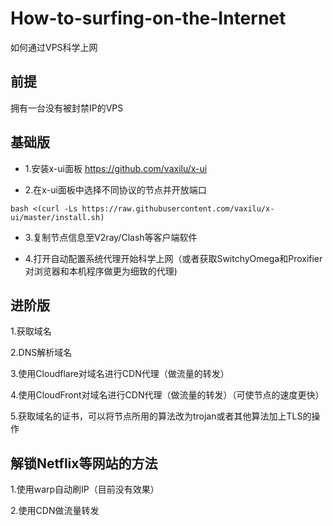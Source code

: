 # How-to-surfing-on-the-Internet
如何通过VPS科学上网

## 前提

拥有一台没有被封禁IP的VPS

## 基础版

- 1.安装x-ui面板
https://github.com/vaxilu/x-ui

- 2.在x-ui面板中选择不同协议的节点并开放端口
```
bash <(curl -Ls https://raw.githubusercontent.com/vaxilu/x-ui/master/install.sh)
```

- 3.复制节点信息至V2ray/Clash等客户端软件

- 4.打开自动配置系统代理开始科学上网（或者获取SwitchyOmega和Proxifier对浏览器和本机程序做更为细致的代理)

## 进阶版

1.获取域名

2.DNS解析域名

3.使用Cloudflare对域名进行CDN代理（做流量的转发）

4.使用CloudFront对域名进行CDN代理（做流量的转发）（可使节点的速度更快）

5.获取域名的证书，可以将节点所用的算法改为trojan或者其他算法加上TLS的操作

## 解锁Netflix等网站的方法

1.使用warp自动刷IP（目前没有效果）

2.使用CDN做流量转发
